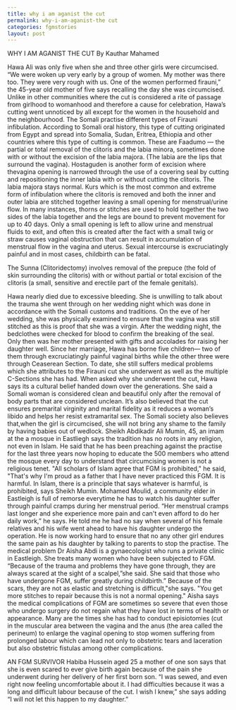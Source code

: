```yaml
---
title: why i am aganist the cut
permalink: why-i-am-aganist-the cut
categories: fgmstories
layout: post
---
```


WHY I AM AGANIST THE CUT
By Kauthar Mahamed
 
Hawa Ali was only five when she and three other girls were circumcised.  “We were woken up very early by a group of women. My mother was there too. They were very rough with us. One of the women performed firauni,” the 45-year old mother of five says recalling the day she was circumcised. Unlike in other communities where the cut is considered a rite of passage from girlhood to womanhood and therefore a cause for celebration, Hawa’s cutting went unnoticed by all except for the women in the household and the neighbourhood. 
The Somali practise different types of Firauni infibulation. According to Somali oral history, this type of cutting originated from Egypt and spread into Somalia, Sudan, Eritrea, Ethiopia and other countries where this type of cutting is common. 
These are Faadumo — the partial or total removal of the clitoris and the labia minora, sometimes done with or without the excision of the labia majora. (The labia are the lips that surround the vagina). 
Hostaguden  is another form of excision where thevagina opening is narrowed through the use of a covering seal by cutting and repositioning the inner labia with or without cutting the clitoris. The labia majora stays normal.
Kurs which is the most common and extreme form of infibulation where the clitoris is removed and both the inner and outer labia are stitched together leaving a small opening for menstrual/urine flow. 
In many instances, thorns or stitches are used to hold together the two sides of the labia together and the legs are bound to prevent movement for up to 40 days.
Only a small opening is left to allow urine and menstrual fluids to exit, and often this is created after the fact with a small twig or straw causes  vaginal obstruction that can result in accumulation of menstrual flow in the vagina and uterus. Sexual intercourse is excruciatingly painful and in most cases, childbirth can be fatal.
 
The Sunna (Clitoridectomy) involves removal of the prepuce (the fold of skin surrounding the clitoris) with or without partial or total excision of the clitoris (a small, sensitive and erectile part of the female genitals).
 
Hawa nearly died due to excessive bleeding. She is unwilling to talk about the trauma she went through on her wedding night which was done in accordance with the Somali customs and traditions.
On the eve of her wedding, she was physically examined to ensure that the vagina was still stitched as this is proof that she was a virgin. After the wedding night, the bedclothes were checked for blood to confirm the breaking of the seal. Only then was her mother presented with gifts and accolades for raising her daughter well.
Since her marriage, Hawa has borne five children— two of them through excruciatingly painful vaginal births while the other three were through Ceaserean Section.  To date, she still suffers medical problems which she attributes to the Firauni  cut she underwent as well as the multiple C-Sections she has had.
When asked why she underwent the cut, Hawa says its a cultural belief handed down over the generations. She said a Somali woman is considered clean and beautiful only after the removal of body parts that are considered unclean. It’s also believed that the cut ensures premarital virginity and marital fidelity as it reduces a woman’s libido and helps her resist extramarital sex. 
The Somali society also believes that,when the girl is circumcised, she will not bring any shame to the family by having babies out of wedlock.
 Sheikh Abdikadir Ali Mumin, 45, an imam at the a mosque in Eastliegh says the tradition has no roots in any religion, not even in Islam. He said that he has been preaching against the practise for the last three years now hoping to educate the 500 members who attend the mosque every day to understand that circumcising women is not a religious tenet. "All scholars of Islam agree that FGM is prohibited," he said, "That's why I'm proud as a father that I have never practiced this FGM. It is harmful. In Islam, there is a principle that says whatever is harmful, is prohibited, says Sheikh Mumin.
Mohamed Moulid, a community elder in Eastleigh is full of remorse everytime he has to watch his daughter suffer through painful cramps during her menstrual period.  “Her menstrual cramps last longer and she experience more pain and can't even afford to do her daily work,” he says. 
He told me he had no say when several of his female relatives and his wife went ahead to have his daughter undergo the operation. He is now working hard to ensure that no any other girl endures the same pain as his daughter by talking to parents to stop the practise.
The medical problem
Dr Aisha Abdi is a gynaecologist who runs a private clinic in Eastleigh. She treats many women who have been subjected to FGM.
“Because of the trauma and problems they have gone through, they are always scared at the sight of a scalpel,”she said. 
She said that those who have undergone FGM, suffer greatly during childbirth.” Because of the scars, they are not as elastic and stretching is difficult,"she says. "You get more stitches to repair because this is not a normal opening."
Aisha says the medical complications of FGM are sometimes so severe that even those who undergo surgery do not regain what they have lost in terms of health or appearance. Many are the times she has had to conduct episiotomies (cut in the muscular area between the vagina and the anus (the area called the perineum) to enlarge the vaginal opening to stop women suffering from prolonged labour which can lead not only to obstetric tears and laceration but also obstetric fistulas among other complications.
 
AN FGM SURVIVOR
Habiba Hussein aged 25  a mother of one son says that she is even scared to ever give birth again because of the pain she underwent during her delivery of her first born son. “I was sewed, and even right now feeling uncomfortable about it. I had difficulties because it was a long and difficult labour because of the cut. I wish l knew,” she says adding “I will not let this happen to my daughter.”